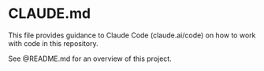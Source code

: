 # CLAUDE.md

This file provides guidance to Claude Code (claude.ai/code) on how to work
with code in this repository.

See @README.md for an overview of this project.
